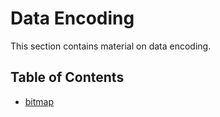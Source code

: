 # Data Encoding
This section contains material on data encoding.

## Table of Contents
 - [bitmap](bitmap)
